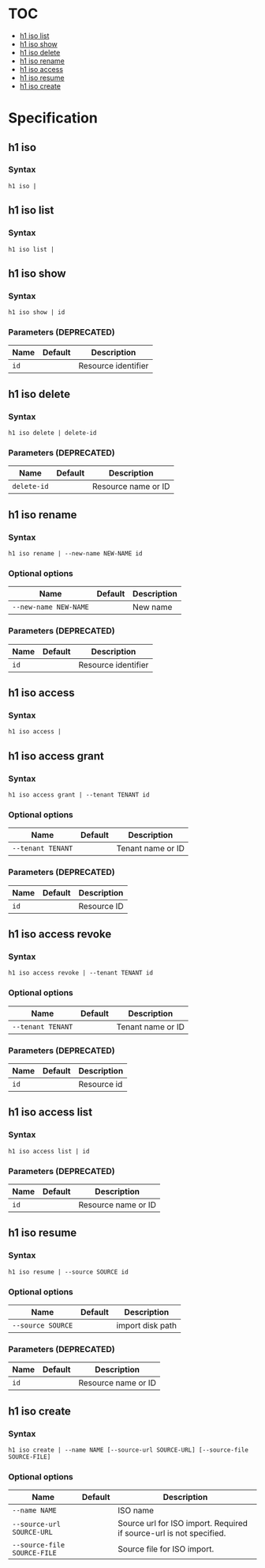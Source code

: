 # TOC

* [h1 iso list](#h1-iso-list)
* [h1 iso show](#h1-iso-show)
* [h1 iso delete](#h1-iso-delete)
* [h1 iso rename](#h1-iso-rename)
* [h1 iso access](#h1-iso-access)
* [h1 iso resume](#h1-iso-resume)
* [h1 iso create](#h1-iso-create)


# Specification

## h1 iso

### Syntax

```h1 iso | ```

## h1 iso list

### Syntax

```h1 iso list | ```

## h1 iso show

### Syntax

```h1 iso show | id```

### Parameters (DEPRECATED)

| Name | Default | Description | 
| ---- | ------- | ----------- |
| ```id``` |  | Resource identifier |

## h1 iso delete

### Syntax

```h1 iso delete | delete-id```

### Parameters (DEPRECATED)

| Name | Default | Description | 
| ---- | ------- | ----------- |
| ```delete-id``` |  | Resource name or ID |

## h1 iso rename

### Syntax

```h1 iso rename | --new-name NEW-NAME id```

### Optional options

| Name | Default | Description | 
| ---- | ------- | ----------- |
| ```--new-name NEW-NAME``` |  | New name |

### Parameters (DEPRECATED)

| Name | Default | Description | 
| ---- | ------- | ----------- |
| ```id``` |  | Resource identifier |

## h1 iso access

### Syntax

```h1 iso access | ```

## h1 iso access grant

### Syntax

```h1 iso access grant | --tenant TENANT id```

### Optional options

| Name | Default | Description | 
| ---- | ------- | ----------- |
| ```--tenant TENANT``` |  | Tenant name or ID |

### Parameters (DEPRECATED)

| Name | Default | Description | 
| ---- | ------- | ----------- |
| ```id``` |  | Resource ID |

## h1 iso access revoke

### Syntax

```h1 iso access revoke | --tenant TENANT id```

### Optional options

| Name | Default | Description | 
| ---- | ------- | ----------- |
| ```--tenant TENANT``` |  | Tenant name or ID |

### Parameters (DEPRECATED)

| Name | Default | Description | 
| ---- | ------- | ----------- |
| ```id``` |  | Resource id |

## h1 iso access list

### Syntax

```h1 iso access list | id```

### Parameters (DEPRECATED)

| Name | Default | Description | 
| ---- | ------- | ----------- |
| ```id``` |  | Resource name or ID |

## h1 iso resume

### Syntax

```h1 iso resume | --source SOURCE id```

### Optional options

| Name | Default | Description | 
| ---- | ------- | ----------- |
| ```--source SOURCE``` |  | import disk path |

### Parameters (DEPRECATED)

| Name | Default | Description | 
| ---- | ------- | ----------- |
| ```id``` |  | Resource name or ID |

## h1 iso create

### Syntax

```h1 iso create | --name NAME [--source-url SOURCE-URL] [--source-file SOURCE-FILE]```

### Optional options

| Name | Default | Description | 
| ---- | ------- | ----------- |
| ```--name NAME``` |  | ISO name |
| ```--source-url SOURCE-URL``` |  | Source url for ISO import. Required if source-url is not specified. |
| ```--source-file SOURCE-FILE``` |  | Source file for ISO import. |

